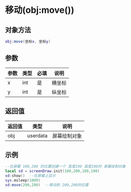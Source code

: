 # 移动(obj:move())

## 对象方法

```lua
obj:move(坐标x, 坐标y)
```

## 参数

| 参数 | 类型  | 必填 | 说明  |
| -- | --- | -- | --- |
| x  | int | 是  | 横坐标 |
| y  | int | 是  | 纵坐标 |

## 返回值

| 返回值 | 类型       | 说明     |
| --- | -------- | ------ |
| obj | userdata | 屏幕绘制对象 |

## 示例

```lua
--在屏幕 100,200 的位置创建一个 宽度100 高度100的 屏幕绘制对象  
local sd = screenDraw.init(100,200,100,100)
sd:show()  --在屏幕上显示
sys.msleep(1000)
sd:move(200,200)  --移动到 200,200的位置
```
